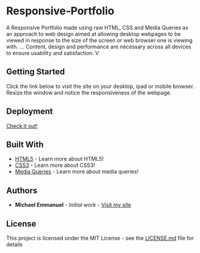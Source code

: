 # Responsive-Portfolio

A Responsive Portfolio made using raw HTML, CSS and Media Queries as an approach to web design aimed at allowing desktop webpages to be viewed in response to the size of the screen or web browser one is viewing with. ... Content, design and performance are necessary across all devices to ensure usability and satisfaction. V

## Getting Started

Click the link below to visit the site on your desktop, ipad or mobile browser. Resize the window and notice the responsiveness of the webpage.

## Deployment

[Check it out!](https://responsi-portfolio.herokuapp.com/portfolio.html)

## Built With

* [HTML5](https://developer.mozilla.org/en-US/docs/Web/Guide/HTML/HTML5) - Learn more about HTML5!
* [CSS3](https://developer.mozilla.org/en-US/docs/Web/CSS/CSS3) - Learn more about CSS3!
* [Media Queries](https://developer.mozilla.org/en-US/docs/Web/CSS/Media_Queries/Using_media_queries) - Learn more about media queries!

## Authors

* **Michael Emmanuel** - *Initial work* - [Visit my site](http://emmanuelmichael.com/)

## License

This project is licensed under the MIT License - see the [LICENSE.md](LICENSE.md) file for details